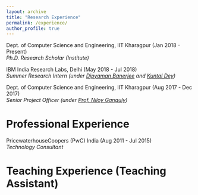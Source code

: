 ```yaml
---
layout: archive
title: "Research Experience"
permalink: /experience/
author_profile: true
---
```


Dept. of Computer Science and Engineering, IIT Kharagpur (Jan 2018 - Present)<br>
<i> Ph.D. Research Scholar (Institute) </i>

IBM India Research Labs, Delhi (May 2018 - Jul 2018)<br>
<i> Summer Research Intern (under [Dipyaman Banerjee](https://scholar.google.co.in/citations?user=zFoDxz8AAAAJ&hl=en) and [Kuntal Dey](https://scholar.google.com/citations?user=IlC2GRUAAAAJ&hl=en)) </i>

Dept. of Computer Science and Engineering, IIT Kharagpur (Aug 2017 - Dec 2017)<br>
<i> Senior Project Officer (under [Prof. Niloy Ganguly](http://www.facweb.iitkgp.ac.in/~niloy/)) </i>

Professional Experience
======

PricewaterhouseCoopers (PwC) India (Aug 2011 - Jul 2015)<br>
<i> Technology Consultant </i>

Teaching Experience (Teaching Assistant)
======


